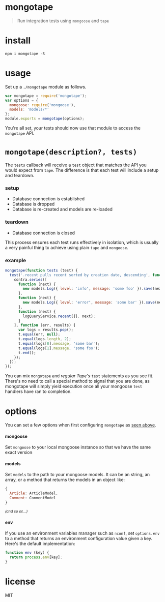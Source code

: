 # mongotape

> Run integration tests using `mongoose` and `tape`

# install

```shell
npm i mongotape -S
```

# usage

Set up a `./mongotape` module as follows.

```js
var mongotape = require('mongotape');
var options = {
  mongoose: require('mongoose'),
  models: 'models/*'
};
module.exports = mongotape(options);
```

You're all set, your tests should now use that module to access the `mongotape` API.

# `mongotape(description?, tests)`

The `tests` callback will receive a `test` object that matches the API you would expect from `tape`. The difference is that each test will include a setup and teardown.

### setup

- Database connection is established
- Database is dropped
- Database is re-created and models are re-loaded

### teardown

- Database connection is closed

This process ensures each test runs effectively in isolation, which is usually a very painful thing to achieve using plain `tape` and `mongoose`.

### example

```js
mongotape(function tests (test) {
  test('.recent pulls recent sorted by creation date, descending', function (t) {
    contra.series([
      function (next) {
        new models.Log({ level: 'info', message: 'some foo' }).save(next);
      },
      function (next) {
        new models.Log({ level: 'error', message: 'some bar' }).save(next);
      },
      function (next) {
        logQueryService.recent({}, next);
      }
    ], function (err, results) {
      var logs = results.pop();
      t.equal(err, null);
      t.equal(logs.length, 2);
      t.equal(logs[0].message, 'some bar');
      t.equal(logs[1].message, 'some foo');
      t.end();
    });
  });
});
```

You can mix `mongotape` and _regular Tape's_ `test` statements as you see fit. There's no need to call a special method to signal that you are done, as mongotape will simply yield execution once all your mongoose `test` handlers have ran to completion.

# options

You can set a few options when first configuring `mongotape` as [seen above](#usage).

#### mongoose

Set `mongoose` to your local mongoose instance so that we have the same exact version

#### models

Set `models` to the path to your mongoose models. It can be an string, an array, or a method that returns the models in an object like:

```js
{
  Article: ArticleModel,
  Comment: CommentModel
}
```

<sub>_(and so on...)_</sub>

#### env

If you use an environment variables manager such as `nconf`, set `options.env` to a method that returns an environment configuration value given a key. Here's the default implementation:

```js
function env (key) {
  return process.env[key];
}
```
# license

MIT
